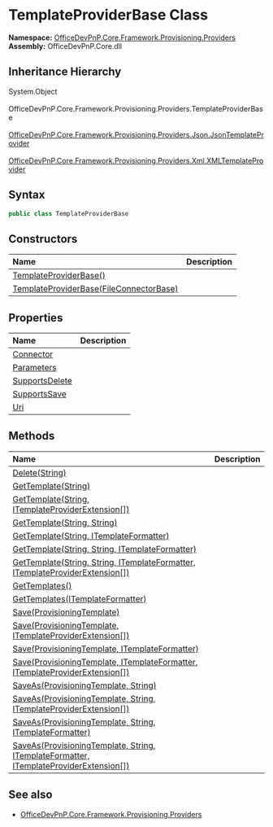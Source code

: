 # TemplateProviderBase Class
  

**Namespace:** [OfficeDevPnP.Core.Framework.Provisioning.Providers](OfficeDevPnP.Core.Framework.Provisioning.Providers.md)  
**Assembly:** OfficeDevPnP.Core.dll  
## Inheritance Hierarchy
System.Object  
&ensp;OfficeDevPnP.Core.Framework.Provisioning.Providers.TemplateProviderBase  
&emsp;[OfficeDevPnP.Core.Framework.Provisioning.Providers.Json.JsonTemplateProvider](OfficeDevPnP.Core.Framework.Provisioning.Providers.Json.JsonTemplateProvider.md)  
&emsp;[OfficeDevPnP.Core.Framework.Provisioning.Providers.Xml.XMLTemplateProvider](OfficeDevPnP.Core.Framework.Provisioning.Providers.Xml.XMLTemplateProvider.md)  
## Syntax
```C#
public class TemplateProviderBase
```
## Constructors
|**Name**|**Description**|
|:-----|:-----|
| [TemplateProviderBase()](OfficeDevPnP.Core.Framework.Provisioning.Providers.TemplateProviderBase.ctor1.md) |  
| [TemplateProviderBase(FileConnectorBase)](OfficeDevPnP.Core.Framework.Provisioning.Providers.TemplateProviderBase.ctor2.md) |  
## Properties
|**Name**|**Description**|
|:-----|:-----|
| [Connector](OfficeDevPnP.Core.Framework.Provisioning.Providers.TemplateProviderBase.Connector.md) | 
| [Parameters](OfficeDevPnP.Core.Framework.Provisioning.Providers.TemplateProviderBase.Parameters.md) | 
| [SupportsDelete](OfficeDevPnP.Core.Framework.Provisioning.Providers.TemplateProviderBase.SupportsDelete.md) | 
| [SupportsSave](OfficeDevPnP.Core.Framework.Provisioning.Providers.TemplateProviderBase.SupportsSave.md) | 
| [Uri](OfficeDevPnP.Core.Framework.Provisioning.Providers.TemplateProviderBase.Uri.md) | 
## Methods
|**Name**|**Description**|
|:-----|:-----|
| [Delete(String)](OfficeDevPnP.Core.Framework.Provisioning.Providers.TemplateProviderBase.cf3d39fd.md) | 
| [GetTemplate(String)](OfficeDevPnP.Core.Framework.Provisioning.Providers.TemplateProviderBase.63314bcb.md) | 
| [GetTemplate(String, ITemplateProviderExtension[])](OfficeDevPnP.Core.Framework.Provisioning.Providers.TemplateProviderBase.87e64e45.md) | 
| [GetTemplate(String, String)](OfficeDevPnP.Core.Framework.Provisioning.Providers.TemplateProviderBase.787ac00e.md) | 
| [GetTemplate(String, ITemplateFormatter)](OfficeDevPnP.Core.Framework.Provisioning.Providers.TemplateProviderBase.5ab3afb3.md) | 
| [GetTemplate(String, String, ITemplateFormatter)](OfficeDevPnP.Core.Framework.Provisioning.Providers.TemplateProviderBase.250dcb85.md) | 
| [GetTemplate(String, String, ITemplateFormatter, ITemplateProviderExtension[])](OfficeDevPnP.Core.Framework.Provisioning.Providers.TemplateProviderBase.cc9b66fa.md) | 
| [GetTemplates()](OfficeDevPnP.Core.Framework.Provisioning.Providers.TemplateProviderBase.637e3e6b.md) | 
| [GetTemplates(ITemplateFormatter)](OfficeDevPnP.Core.Framework.Provisioning.Providers.TemplateProviderBase.57d85359.md) | 
| [Save(ProvisioningTemplate)](OfficeDevPnP.Core.Framework.Provisioning.Providers.TemplateProviderBase.da61c130.md) | 
| [Save(ProvisioningTemplate, ITemplateProviderExtension[])](OfficeDevPnP.Core.Framework.Provisioning.Providers.TemplateProviderBase.1c9d227e.md) | 
| [Save(ProvisioningTemplate, ITemplateFormatter)](OfficeDevPnP.Core.Framework.Provisioning.Providers.TemplateProviderBase.36e39e3.md) | 
| [Save(ProvisioningTemplate, ITemplateFormatter, ITemplateProviderExtension[])](OfficeDevPnP.Core.Framework.Provisioning.Providers.TemplateProviderBase.575209b6.md) | 
| [SaveAs(ProvisioningTemplate, String)](OfficeDevPnP.Core.Framework.Provisioning.Providers.TemplateProviderBase.c088c3c5.md) | 
| [SaveAs(ProvisioningTemplate, String, ITemplateProviderExtension[])](OfficeDevPnP.Core.Framework.Provisioning.Providers.TemplateProviderBase.3b2e8cc2.md) | 
| [SaveAs(ProvisioningTemplate, String, ITemplateFormatter)](OfficeDevPnP.Core.Framework.Provisioning.Providers.TemplateProviderBase.3ae34207.md) | 
| [SaveAs(ProvisioningTemplate, String, ITemplateFormatter, ITemplateProviderExtension[])](OfficeDevPnP.Core.Framework.Provisioning.Providers.TemplateProviderBase.c9910f96.md) | 
## See also
- [OfficeDevPnP.Core.Framework.Provisioning.Providers](OfficeDevPnP.Core.Framework.Provisioning.Providers.md)
